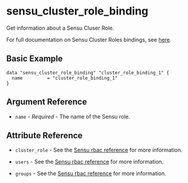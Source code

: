 # sensu_cluster_role_binding

Get information about a Sensu Cluser Role.

For full documentation on Sensu Cluster Roles bindings, see [here](https://docs.sensu.io/sensu-go/latest/operations/control-access/rbac/#cluster-role-bindings).

## Basic Example

```hcl
data "sensu_cluster_role_binding" "cluster_role_binding_1" {
  name         = "cluster_role_binding_1"
}
```

## Argument Reference

* `name` - *Required* - The name of the Sensu role.

## Attribute Reference

* `cluster_role` - See the [Sensu rbac reference](https://docs.sensu.io/sensu-go/latest/operations/control-access/rbac/#role-and-cluster-role-specification) for more information.

* `users` - See the [Sensu rbac reference](https://docs.sensu.io/sensu-go/latest/operations/control-access/rbac/#role-and-cluster-role-specification) for more information.

* `groups` - See the [Sensu rbac reference](https://docs.sensu.io/sensu-go/latest/operations/control-access/rbac/#role-and-cluster-role-specification) for more information.
